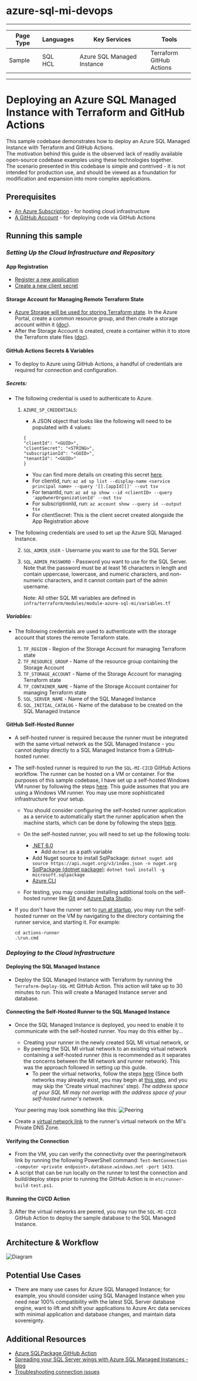 # azure-sql-mi-devops

---

| Page Type | Languages    | Key Services               | Tools                         |
| --------- | ------------ | -------------------------- | ----------------------------- |
| Sample    | SQL <br> HCL | Azure SQL Managed Instance | Terraform <br> GitHub Actions |

---

# Deploying an Azure SQL Managed Instance with Terraform and GitHub Actions

This sample codebase demonstrates how to deploy an Azure SQL Managed Instance with Terraform and GitHub Actions.
<br>
The motivation behind this guide is the observed lack of readily available open-source codebase examples using these technologies together.
<br>
The scenario presented in this codebase is simple and contrived - it is not intended for production use, and should be viewed as a foundation for modification and expansion into more complex applications.

## Prerequisites

- [An Azure Subscription](https://azure.microsoft.com/en-us/free/) - for hosting cloud infrastructure
- [A GitHub Account](https://github.com/join) - for deploying code via GitHub Actions

## Running this sample

### _*Setting Up the Cloud Infrastructure and Repository*_

#### App Registration

- [Register a new application](https://learn.microsoft.com/en-us/azure/active-directory/develop/quickstart-register-app)
- [Create a new client secret](https://learn.microsoft.com/en-us/azure/active-directory/develop/quickstart-register-app#add-a-client-secret)

#### Storage Account for Managing Remote Terraform State

- [Azure Storage will be used for storing Terraform state](https://learn.microsoft.com/en-us/azure/developer/terraform/store-state-in-azure-storage?tabs=azure-cli). In the Azure Portal, create a common resource group, and then create a storage account within it ([doc](https://docs.microsoft.com/en-us/azure/storage/common/storage-account-create?tabs=azure-portal)).
- After the Storage Account is created, create a container within it to store the Terraform state files ([doc](https://docs.microsoft.com/en-us/azure/storage/blobs/storage-quickstart-blobs-portal#create-a-container)).

#### GitHub Actions Secrets & Variables

- To deploy to Azure using GitHub Actions, a handful of credentials are required for connection and configuration.

##### Secrets:

- The following credential is used to authenticate to Azure.

  1.  `AZURE_SP_CREDENTIALS`:

      - A JSON object that looks like the following will need to be populated with 4 values:

      ```
      {
      "clientId": "<GUID>",
      "clientSecret": "<STRING>",
      "subscriptionId": "<GUID>",
      "tenantId": "<GUID>"
      }
      ```

      - You can find more details on creating this secret [here](https://github.com/marketplace/actions/azure-login#configure-a-service-principal-with-a-secret).
      - For clientId, run: `az ad sp list --display-name <service principal name> --query '[].[appId][]' --out tsv`
      - For tenantId, run: `az ad sp show --id <clientID> --query 'appOwnerOrganizationId' --out tsv`
      - For subscriptionId, run: `az account show --query id --output tsv`
      - For clientSecret: This is the client secret created alongside the App Registration above

- The following credentials are used to set up the Azure SQL Managed Instance.

  2.  `SQL_ADMIN_USER` - Username you want to use for the SQL Server
  3.  `SQL_ADMIN_PASSWORD` - Password you want to use for the SQL Server. Note that the password must be at least 16 characters in length and contain uppercase, lowercase, and numeric characters, and non-numeric characters, and it cannot contain part of the admin username.

      Note: All other SQL MI variables are defined in `infra/terraform/modules/module-azure-sql-mi/variables.tf`

##### Variables:

- The following credentials are used to authenticate with the storage account that stores the remote Terraform state.

  1.  `TF_REGION` - Region of the Storage Account for managing Terraform state
  2.  `TF_RESOURCE_GROUP` - Name of the resource group containing the Storage Account
  3.  `TF_STORAGE_ACCOUNT` - Name of the Storage Account for managing Terraform state
  4.  `TF_CONTAINER_NAME` - Name of the Storage Account container for managing Terraform state
  5.  `SQL_SERVER_NAME` - Name of the SQL Managed Instance
  6.  `SQL_INITIAL_CATALOG` - Name of the database to be created on the SQL Managed Instance

#### GitHub Self-Hosted Runner

- A self-hosted runner is required because the runner must be integrated with the same virtual network as the SQL Managed Instance - you cannot deploy directly to a SQL Managed Instance from a GitHub-hosted runner.
- The self-hosted runner is required to run the `SQL-MI-CICD` GitHub Actions workflow. The runner can be hosted on a VM or container. For the purposes of this sample codebase, I have set up a self-hosted Windows VM runner by following the steps [here](https://docs.github.com/en/actions/hosting-your-own-runners/managing-self-hosted-runners/adding-self-hosted-runners). This guide assumes that you are using a Windows VM runner. You may use more sophisticated infrastructure for your setup.

  - You should consider configuring the self-hosted runner application as a service to automatically start the runner application when the machine starts, which can be done by following the steps [here](https://docs.github.com/en/actions/hosting-your-own-runners/managing-self-hosted-runners/configuring-the-self-hosted-runner-application-as-a-service?platform=windows).
  - On the self-hosted runner, you will need to set up the following tools:

    - [.NET 6.0](https://dotnet.microsoft.com/en-us/download/dotnet/6.0)
      - Add `dotnet` as a path variable
    - Add Nuget source to install SqlPackage: `dotnet nuget add source https://api.nuget.org/v3/index.json -n nuget.org`
    - [SqlPackage (dotnet package)](https://learn.microsoft.com/en-us/sql/tools/sqlpackage/sqlpackage-download?view=sql-server-ver16#installation-cross-platform): `dotnet tool install -g microsoft.sqlpackage`
    - [Azure CLI](https://docs.microsoft.com/en-us/cli/azure/install-azure-cli-windows?tabs=azure-cli)

  - For testing, you may consider installing additional tools on the self-hosted runner like [Git](https://git-scm.com/downloads) and [Azure Data Studio](https://docs.microsoft.com/en-us/sql/azure-data-studio/download-azure-data-studio?view=sql-server-ver15).

- If you don't have the runner set to [run at startup](https://docs.github.com/en/actions/hosting-your-own-runners/managing-self-hosted-runners/configuring-the-self-hosted-runner-application-as-a-service?platform=windows), you may run the self-hosted runner on the VM by navigating to the directory containing the runner service, and starting it. For example:
  ```
  cd actions-runner
  .\run.cmd
  ```

### _*Deploying to the Cloud Infrastructure*_

#### Deploying the SQL Managed Instance

- Deploy the SQL Managed Instance with Terraform by running the `Terraform-Deploy-SQL-MI` GitHub Action. This action will take up to 30 minutes to run. This will create a Managed Instance server and database.

#### Connecting the Self-Hosted Runner to the SQL Managed Instance

- Once the SQL Managed Instance is deployed, you need to enable it to communicate with the self-hosted runner. You may do this either by...

  - Creating your runner in the newly created SQL MI virtual network, or
  - By peering the SQL MI virtual network to an existing virtual network containing a self-hosted runner (this is recommended as it separates the concerns between the MI network and runner network). This was the approach followed in setting up this guide.
    - To peer the virtual networks, follow the steps [here](https://docs.microsoft.com/en-us/azure/virtual-network/tutorial-connect-virtual-networks-portal) (Since both networks may already exist, you may begin at [this step](https://learn.microsoft.com/en-us/azure/virtual-network/tutorial-connect-virtual-networks-portal#create-virtual-network-peer), and you may skip the 'Create virtual machines' step). _The address space of your SQL MI may not overlap with the address space of your self-hosted runner's network_.

  Your peering may look something like this:
  ![Peering](./docs/images/peering.png)

- Create a [virtual network link](https://learn.microsoft.com/en-us/azure/dns/private-dns-virtual-network-links) to the runner's virtual network on the MI's Private DNS Zone.

#### Verifying the Connection

- From the VM, you can verify the connectivity over the peering/network link by running the following PowerShell command: `Test-NetConnection -computer <private endpoint>.database.windows.net -port 1433`.
- A script that can be run locally on the runner to test the connection and build/deploy steps prior to running the GitHub Action is in `etc/runner-build-test.ps1`.

#### Running the CI/CD Action

3. After the virtual networks are peered, you may run the `SQL-MI-CICD` GitHub Action to deploy the sample database to the SQL Managed Instance.

## Architecture & Workflow

![Diagram](./docs/images/diagram.png)

## Potential Use Cases

- There are many use cases for Azure SQL Managed Instance; for example, you should consider using SQL Managed Instance when you need near 100% compatibility with the latest SQL Server database engine, want to lift and shift your applications to Azure Arc data services with minimal application and database changes, and maintain data sovereignty.

## Additional Resources

- [Azure SQLPackage GitHub Action](https://github.com/Azure/run-sqlpackage-action)
- [Spreading your SQL Server wings with Azure SQL Managed Instances - blog](https://www.kevinrchant.com/2023/05/06/spreading-your-sql-server-wings-with-azure-sql-managed-instances/)
- [Troubleshooting connection issues](https://www.techbrothersit.com/2021/09/connection-was-denied-since-deny-public.html?m=1)

